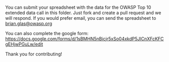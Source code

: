 You can submit your spreadsheet with the data for the OWASP Top 10 extended data call in this folder.
Just fork and create a pull request and we will respond.
If you would prefer email, you can send the spreadsheet to brian.glas@owasp.org

You can also complete the google form: https://docs.google.com/forms/d/1sBMHN5nBicjr5xSo04xkdP5JlCnXFcKFCgEHjwPGuLw/edit

Thank you for contributing!
